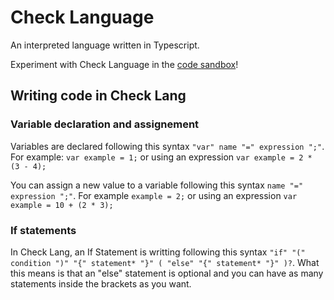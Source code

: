 # Check Language
An interpreted language written in Typescript.

Experiment with Check Language in the [code sandbox](https://thiagobapt.github.io/CheckLanguage/)!

## Writing code in Check Lang

### Variable declaration and assignement

Variables are declared following this syntax `"var" name "=" expression ";"`.
For example: `var example = 1;` or using an expression `var example = 2 * (3 - 4);`

You can assign a new value to a variable following this syntax `name "=" expression ";"`.
For example `example = 2;` or using an expression `var example = 10 + (2 * 3);`

### If statements

In Check Lang, an If Statement is writting following this syntax `"if" "(" condition ")" "{" statement* "}" ( "else" "{" statement* "}" )?`.
What  this means is that an "else" statement is optional and you can have as many statements inside the brackets as you want.
